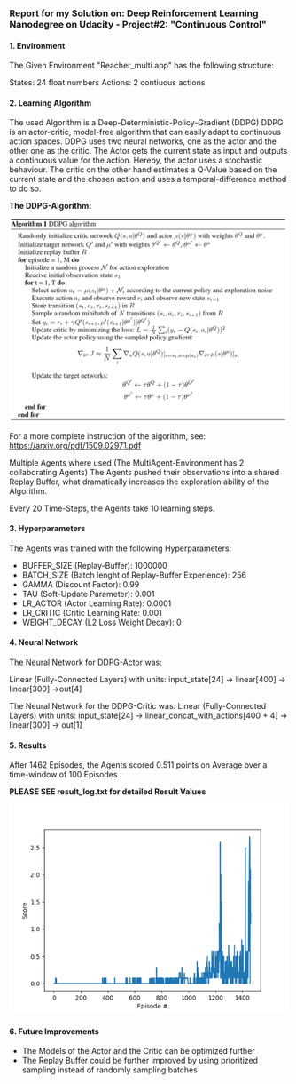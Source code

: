 ### Report for my Solution on: Deep Reinforcement Learning Nanodegree on Udacity - Project#2: "Continuous Control"

#### 1. Environment
The Given Environment "Reacher_multi.app" has the following structure:

States: 24 float numbers
Actions: 2 contiuous actions


#### 2. Learning Algorithm
The used Algorithm is a Deep-Deterministic-Policy-Gradient (DDPG)
DDPG is an actor-critic, model-free algorithm that can easily adapt to continuous action spaces.
DDPG uses two neural networks, one as the actor and the other one as the critic. The Actor gets the current state as input and outputs a continuous value for the action. Hereby, the actor uses a stochastic behaviour. The critic on the other hand estimates a Q-Value based on the current state and the chosen action and uses a temporal-difference method to do so. 

<b>The DDPG-Algorithm:</b>

![alt text](./ddpg_algorithm.png)

For a more complete instruction of the algorithm, see: https://arxiv.org/pdf/1509.02971.pdf

Multiple Agents where used (The MultiAgent-Environment has 2 collaborating Agents)
The Agents pushed their observations into a shared Replay Buffer, what dramatically increases the exploration ability of the Algorithm.

Every 20 Time-Steps, the Agents take 10 learning steps. 

#### 3. Hyperparameters
The Agents was trained with the following Hyperparameters:

- BUFFER_SIZE (Replay-Buffer): 1000000
- BATCH_SIZE (Batch lenght of Replay-Buffer Experience): 256
- GAMMA (Discount Factor): 0.99
- TAU (Soft-Update Parameter): 0.001
- LR_ACTOR (Actor Learning Rate): 0.0001
- LR_CRITIC (Critic Learning Rate: 0.001
- WEIGHT_DECAY (L2 Loss Weight Decay): 0


#### 4. Neural Network
The Neural Network for DDPG-Actor was:

Linear (Fully-Connected Layers) with units:
input_state[24] -> linear[400] -> linear[300] ->out[4]

The Neural Network for the DDPG-Critic was:
Linear (Fully-Connected Layers) with units:
input_state[24] -> linear_concat_with_actions[400 + 4] -> linear[300] -> out[1]



#### 5. Results
After 1462 Episodes, the Agents scored 0.511 points on Average over a time-window of 100 Episodes

<b>PLEASE SEE result_log.txt for detailed Result Values</b>

![alt text](./scores.png)


#### 6. Future Improvements
- The Models of the Actor and the Critic can be optimized further
- The Replay Buffer could be further improved by using prioritized sampling instead of randomly sampling batches
